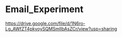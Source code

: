 # Email_Experiment


https://drive.google.com/file/d/1N6ro-Lg_AWfZT4pkyoySQMSmlIbAsZCr/view?usp=sharing
